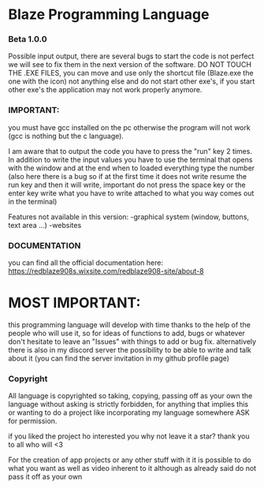 # Blaze Programming Language

### Beta 1.0.0
Possible input output, there are several bugs to start the code is not perfect we will see to fix them in the next version of the software.
DO NOT TOUCH THE .EXE FILES, you can move and use only the shortcut file (Blaze.exe the one with the icon) not anything else and do not start other exe's, if you start other exe's the application may not work properly anymore.

### IMPORTANT:
you must have gcc installed on the pc otherwise the program will not work (gcc is nothing but the c language).

I am aware that to output the code you have to press the "run" key 2 times.
In addition to write the input values you have to use the terminal that opens with the window and at the end when to loaded everything type the number (also here there is a bug so if at the first time it does not write resume the run key and then it will write, important do not press the space key or the enter key write what you have to write attached to what you way comes out in the terminal)

Features not available in this version:
-graphical system (window, buttons, text area ...)
-websites

### DOCUMENTATION
you can find all the official documentation here:
https://redblaze908s.wixsite.com/redblaze908-site/about-8

# MOST IMPORTANT:
this programming language will develop with time thanks to the help of the people who will use it, so for ideas of functions to add, bugs or whatever don't hesitate to leave an "Issues" with things to add or bug fix. alternatively there is also in my discord server the possibility to be able to write and talk about it (you can find the server invitation in my github profile page)

### Copyright
All language is copyrighted so taking, copying, passing off as your own the language without asking is strictly forbidden, for anything that implies this or wanting to do a project like incorporating my language somewhere ASK for permission.

if you liked the project ho interested you why not leave it a star? thank you to all who will <3

For the creation of app projects or any other stuff with it it is possible to do what you want as well as video inherent to it although as already said do not pass it off as your own
